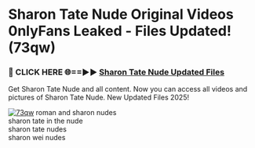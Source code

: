 # Sharon Tate Nude Original Videos 0nlyFans Leaked - Files Updated! (73qw)

<h3>🔴 CLICK HERE 🌐==►► <a href="https://tinyurl.com/5h6xmrr3" rel="nofollow">Sharon Tate Nude Updated Files</a></h3>

Get Sharon Tate Nude and all content. Now you can access all videos and pictures of Sharon Tate Nude. New Updated Files 2025!

[![73qw](https://i.imgur.com/KVD873Z.gif)](https://tinyurl.com/5h6xmrr3)
roman and sharon nudes<br>
sharon tate in the nude<br>
sharon tate nudes<br>
sharon wei nudes
